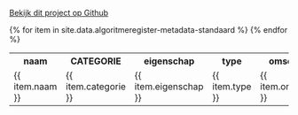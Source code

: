 ---
---
<a href="https://github.com/algoritmeregister/algoritmeregister-metadata-standaard">Bekijk dit project op Github</a>
<br>
<table>
    <tr>
        <th>naam</th>
        <th>CATEGORIE</th>
        <th>eigenschap</th>
        <th>type</th>
        <th>omschrijving</th>
    </tr>
    {% for item in site.data.algoritmeregister-metadata-standaard %}
    <tr>
        <td>{{ item.naam }}</td>
        <td>{{ item.categorie }}</td>
        <td>{{ item.eigenschap }}</td>
        <td>{{ item.type }}</td>
        <td>{{ item.omschrijving }}</td>
    </tr>
    {% endfor %}
</table>
